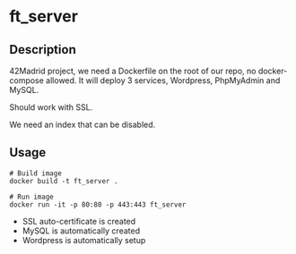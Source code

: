 # ft_server
## Description

42Madrid project, we need a Dockerfile on the root of our repo, no docker-compose allowed. It will deploy 3 services, Wordpress, PhpMyAdmin and MySQL.

Should work with SSL.

We need an index that can be disabled.

## Usage

```shell
# Build image
docker build -t ft_server .

# Run image
docker run -it -p 80:80 -p 443:443 ft_server
```
* SSL auto-certificate is created
* MySQL is automatically created
* Wordpress is automatically setup
